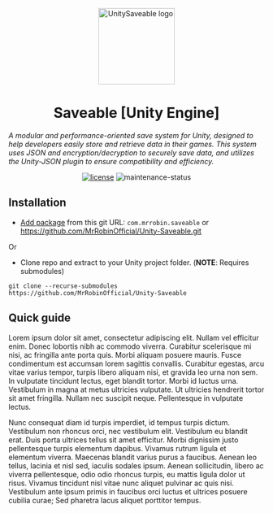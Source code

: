<!-- markdownlint-disable-next-line -->
<p align="center">
  <a href="#" rel="noopener" target="_blank"><img width="150" src="Resources/UnitySaveable_128x128.png" alt="UnitySaveable logo"></a>
</p>

<h1 align="center">Saveable [Unity Engine]</h1>

*A modular and performance-oriented save system for Unity, designed to help developers easily store and retrieve data in their games. This system uses JSON and encryption/decryption to securely save data, and utilizes the Unity-JSON plugin to ensure compatibility and efficiency.*

<div align="center">
  
[![license](https://img.shields.io/badge/license-MIT-blue.svg)](https://github.com/mrrobinofficial/unity-Saveable/blob/HEAD/LICENSE.txt)
![maintenance-status](https://img.shields.io/badge/maintenance-experimental-blue.svg)

</div>

## Installation

* [Add package](https://docs.unity3d.com/Manual/upm-ui-giturl.html) from this git URL: ```com.mrrobin.saveable``` or https://github.com/MrRobinOfficial/Unity-Saveable.git

Or

* Clone repo and extract to your Unity project folder. (**NOTE**: Requires submodules)
```
git clone --recurse-submodules https://github.com/MrRobinOfficial/Unity-Saveable
```

## Quick guide

Lorem ipsum dolor sit amet, consectetur adipiscing elit. Nullam vel efficitur enim. Donec lobortis nibh ac commodo viverra. Curabitur scelerisque mi nisi, ac fringilla ante porta quis. Morbi aliquam posuere mauris. Fusce condimentum est accumsan lorem sagittis convallis. Curabitur egestas, arcu vitae varius tempor, turpis libero aliquam nisi, et gravida leo urna non sem. In vulputate tincidunt lectus, eget blandit tortor. Morbi id luctus urna. Vestibulum in magna at metus ultricies vulputate. Ut ultricies hendrerit tortor sit amet fringilla. Nullam nec suscipit neque. Pellentesque in vulputate lectus.

Nunc consequat diam id turpis imperdiet, id tempus turpis dictum. Vestibulum non rhoncus orci, nec vestibulum elit. Vestibulum eu blandit erat. Duis porta ultrices tellus sit amet efficitur. Morbi dignissim justo pellentesque turpis elementum dapibus. Vivamus rutrum ligula et elementum viverra. Maecenas blandit varius purus a faucibus. Aenean leo tellus, lacinia et nisl sed, iaculis sodales ipsum. Aenean sollicitudin, libero ac viverra pellentesque, odio odio rhoncus turpis, eu mattis ligula dolor ut risus. Vivamus tincidunt nisl vitae nunc aliquet pulvinar ac quis nisi. Vestibulum ante ipsum primis in faucibus orci luctus et ultrices posuere cubilia curae; Sed pharetra lacus aliquet porttitor tempus.
